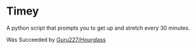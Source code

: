 # Timey
A python script that prompts you to get up and stretch every 30 minutes.

Was Succeeded by [Guru227/Hourglass](https://github.com/Guru227/Hourglass)
